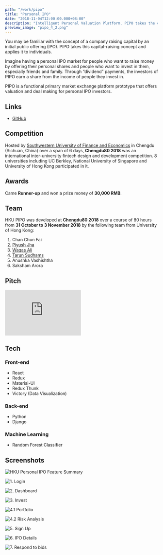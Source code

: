 ```yaml
---
path: "/work/pipo"
title: "Personal IPO"
date: "2018-11-04T12:00:00.000+08:00"
description: "Intelligent Personal Valuation Platform. PIPO takes the company capital-raising concept and applies it to individuals."
preview_image: "pipo_4_2.png"
---
```


You may be familiar with the concept of a company raising capital by an initial public offering (IPO). PIPO takes this capital-raising concept and applies it to individuals.

Imagine having a personal IPO market for people who want to raise money by offering their personal shares and people who want to invest in them, especially friends and family. Through “dividend” payments, the investors of PIPO earn a share from the income of people they invest in.

PIPO is a functional primary market exchange platform prototype that offers valuation and deal making for personal IPO investors.

## Links

- [GitHub](https://github.com/WaqasAliAbbasi/Chengdu80-HKU)

## Competition

Hosted by [Southwestern University of Finance and Economics](https://e.swufe.edu.cn/) in Chengdu (Sichuan, China) over a span of 6 days, **Chengdu80 2018** was an international inter-university fintech design and development competition. 8 universities including UC Berkley, National University of Singapore and University of Hong Kong participated in it.

## Awards

Came **Runner-up** and won a prize money of **30,000 RMB**.

## Team

HKU PIPO was developed at **Chengdu80 2018** over a course of 80 hours from **31 October to 3 November 2018** by the following team from University of Hong Kong:

1.  Chan Chun Fai
2.  [Piyush Jha](https://www.linkedin.com/in/piyush-jha/)
3.  [Waqas Ali](https://waqasaliabbasi.com/)
4.  [Tarun Sudhams](https://www.linkedin.com/in/tarun-sudhams-560a6815a/)
5.  Anushka Vashishtha
6.  Saksham Arora

## Pitch

<embed src="https://drive.google.com/viewerng/
viewer?embedded=true&url=https://github.com/WaqasAliAbbasi/Chengdu80-HKU/raw/master/Chengdu%2080%20Final%20Pitch.pdf" width="250"/>

## Tech

### Front-end

- React
- Redux
- Material-UI
- Redux Thunk
- Victory (Data Visualization)

### Back-end

- Python
- Django

### Machine Learning

- Random Forest Classifier

## Screenshots

![HKU Personal IPO Feature Summary](./PIPO_feature_summary.png)

![1. Login](./pipo_1.png)

![2. Dashboard](./pipo_2.png)

![3. Invest](./pipo_3.png)

![4.1 Portfolio](./pipo_4_1.png)

![4.2 Risk Analysis](./pipo_4_2.png)

![5. Sign Up](./pipo_5.png)

![6. IPO Details](./pipo_6.png)

![7. Respond to bids](./pipo_7.png)
